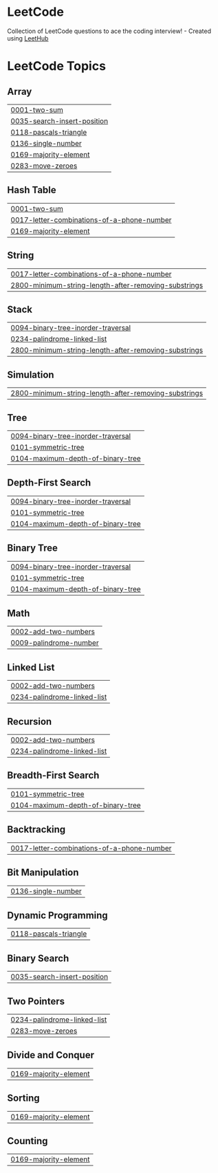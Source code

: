 # LeetCode
Collection of LeetCode questions to ace the coding interview! - Created using [LeetHub](https://github.com/QasimWani/LeetHub)

<!---LeetCode Topics Start-->
# LeetCode Topics
## Array
|  |
| ------- |
| [0001-two-sum](https://github.com/wsh096/LeetCode/tree/master/0001-two-sum) |
| [0035-search-insert-position](https://github.com/wsh096/LeetCode/tree/master/0035-search-insert-position) |
| [0118-pascals-triangle](https://github.com/wsh096/LeetCode/tree/master/0118-pascals-triangle) |
| [0136-single-number](https://github.com/wsh096/LeetCode/tree/master/0136-single-number) |
| [0169-majority-element](https://github.com/wsh096/LeetCode/tree/master/0169-majority-element) |
| [0283-move-zeroes](https://github.com/wsh096/LeetCode/tree/master/0283-move-zeroes) |
## Hash Table
|  |
| ------- |
| [0001-two-sum](https://github.com/wsh096/LeetCode/tree/master/0001-two-sum) |
| [0017-letter-combinations-of-a-phone-number](https://github.com/wsh096/LeetCode/tree/master/0017-letter-combinations-of-a-phone-number) |
| [0169-majority-element](https://github.com/wsh096/LeetCode/tree/master/0169-majority-element) |
## String
|  |
| ------- |
| [0017-letter-combinations-of-a-phone-number](https://github.com/wsh096/LeetCode/tree/master/0017-letter-combinations-of-a-phone-number) |
| [2800-minimum-string-length-after-removing-substrings](https://github.com/wsh096/LeetCode/tree/master/2800-minimum-string-length-after-removing-substrings) |
## Stack
|  |
| ------- |
| [0094-binary-tree-inorder-traversal](https://github.com/wsh096/LeetCode/tree/master/0094-binary-tree-inorder-traversal) |
| [0234-palindrome-linked-list](https://github.com/wsh096/LeetCode/tree/master/0234-palindrome-linked-list) |
| [2800-minimum-string-length-after-removing-substrings](https://github.com/wsh096/LeetCode/tree/master/2800-minimum-string-length-after-removing-substrings) |
## Simulation
|  |
| ------- |
| [2800-minimum-string-length-after-removing-substrings](https://github.com/wsh096/LeetCode/tree/master/2800-minimum-string-length-after-removing-substrings) |
## Tree
|  |
| ------- |
| [0094-binary-tree-inorder-traversal](https://github.com/wsh096/LeetCode/tree/master/0094-binary-tree-inorder-traversal) |
| [0101-symmetric-tree](https://github.com/wsh096/LeetCode/tree/master/0101-symmetric-tree) |
| [0104-maximum-depth-of-binary-tree](https://github.com/wsh096/LeetCode/tree/master/0104-maximum-depth-of-binary-tree) |
## Depth-First Search
|  |
| ------- |
| [0094-binary-tree-inorder-traversal](https://github.com/wsh096/LeetCode/tree/master/0094-binary-tree-inorder-traversal) |
| [0101-symmetric-tree](https://github.com/wsh096/LeetCode/tree/master/0101-symmetric-tree) |
| [0104-maximum-depth-of-binary-tree](https://github.com/wsh096/LeetCode/tree/master/0104-maximum-depth-of-binary-tree) |
## Binary Tree
|  |
| ------- |
| [0094-binary-tree-inorder-traversal](https://github.com/wsh096/LeetCode/tree/master/0094-binary-tree-inorder-traversal) |
| [0101-symmetric-tree](https://github.com/wsh096/LeetCode/tree/master/0101-symmetric-tree) |
| [0104-maximum-depth-of-binary-tree](https://github.com/wsh096/LeetCode/tree/master/0104-maximum-depth-of-binary-tree) |
## Math
|  |
| ------- |
| [0002-add-two-numbers](https://github.com/wsh096/LeetCode/tree/master/0002-add-two-numbers) |
| [0009-palindrome-number](https://github.com/wsh096/LeetCode/tree/master/0009-palindrome-number) |
## Linked List
|  |
| ------- |
| [0002-add-two-numbers](https://github.com/wsh096/LeetCode/tree/master/0002-add-two-numbers) |
| [0234-palindrome-linked-list](https://github.com/wsh096/LeetCode/tree/master/0234-palindrome-linked-list) |
## Recursion
|  |
| ------- |
| [0002-add-two-numbers](https://github.com/wsh096/LeetCode/tree/master/0002-add-two-numbers) |
| [0234-palindrome-linked-list](https://github.com/wsh096/LeetCode/tree/master/0234-palindrome-linked-list) |
## Breadth-First Search
|  |
| ------- |
| [0101-symmetric-tree](https://github.com/wsh096/LeetCode/tree/master/0101-symmetric-tree) |
| [0104-maximum-depth-of-binary-tree](https://github.com/wsh096/LeetCode/tree/master/0104-maximum-depth-of-binary-tree) |
## Backtracking
|  |
| ------- |
| [0017-letter-combinations-of-a-phone-number](https://github.com/wsh096/LeetCode/tree/master/0017-letter-combinations-of-a-phone-number) |
## Bit Manipulation
|  |
| ------- |
| [0136-single-number](https://github.com/wsh096/LeetCode/tree/master/0136-single-number) |
## Dynamic Programming
|  |
| ------- |
| [0118-pascals-triangle](https://github.com/wsh096/LeetCode/tree/master/0118-pascals-triangle) |
## Binary Search
|  |
| ------- |
| [0035-search-insert-position](https://github.com/wsh096/LeetCode/tree/master/0035-search-insert-position) |
## Two Pointers
|  |
| ------- |
| [0234-palindrome-linked-list](https://github.com/wsh096/LeetCode/tree/master/0234-palindrome-linked-list) |
| [0283-move-zeroes](https://github.com/wsh096/LeetCode/tree/master/0283-move-zeroes) |
## Divide and Conquer
|  |
| ------- |
| [0169-majority-element](https://github.com/wsh096/LeetCode/tree/master/0169-majority-element) |
## Sorting
|  |
| ------- |
| [0169-majority-element](https://github.com/wsh096/LeetCode/tree/master/0169-majority-element) |
## Counting
|  |
| ------- |
| [0169-majority-element](https://github.com/wsh096/LeetCode/tree/master/0169-majority-element) |
<!---LeetCode Topics End-->